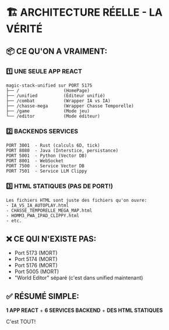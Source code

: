 # 🏗️ ARCHITECTURE RÉELLE - LA VÉRITÉ

## 📦 CE QU'ON A VRAIMENT:

### 1️⃣ UNE SEULE APP REACT
```
magic-stack-unified sur PORT 5175
├── /                 (HomePage)
├── /unified          (Éditeur unifié)
├── /combat           (Wrapper IA vs IA)
├── /chasse-mega      (Wrapper Chasse Temporelle)
├── /game             (Mode jeu)
└── /editor           (Mode éditeur)
```

### 2️⃣ BACKENDS SERVICES
```
PORT 3001  - Rust (calculs 6D, tick)
PORT 8080  - Java (Interstice, persistance)
PORT 5001  - Python (Vector DB)
PORT 8001  - WebSocket
PORT 7500  - Service Vector DB
PORT 7501  - Service LLM Clippy
```

### 3️⃣ HTML STATIQUES (PAS DE PORT!)
```
Les fichiers HTML sont juste des fichiers qu'on ouvre:
- IA_VS_IA_AUTOPLAY.html
- CHASSE_TEMPORELLE_MEGA_MAP.html
- HOMM3_PWA_IPAD_CLIPPY.html
- etc.
```

## ❌ CE QUI N'EXISTE PAS:
- Port 5173 (MORT)
- Port 5174 (MORT)
- Port 5176 (MORT)
- Port 5005 (MORT)
- "World Editor" séparé (c'est dans unified maintenant)

## ✅ RÉSUMÉ SIMPLE:

**1 APP REACT** + **6 SERVICES BACKEND** + **DES HTML STATIQUES**

C'est TOUT!
